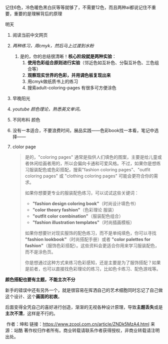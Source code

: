 记住6色，冷色暖色黑白灰等等就够了，不需要12色，而且两种ai都说记住不重要，重要的是理解背后的原理

明天

1. 阅读当前中文网页

2. *两种练习，用cmyk，然后马上过渡到水粉*
   1. 是的，你的总结很清晰！**核心阶段就是两种实验**：
      1. **使用色彩组合原则进行实验**（邻近色如互补色、分裂互补色、三色组合等）
      2. **观察现实世界的色彩，并用调色板复现出来**
      3. 用cmyk做纸质书上的练习
      4. 搜索adult-coloring-pages 有很多可方便涂色

3. 早晚阳光

4. *youtube 颜色理论，熟悉英文单词。*

5. 不同布料 颜色

6. 没有一本适合，不要浪费时间，展品实践——色彩book找一本看，笔记中选择——

7. clolor page

   > 是的，"coloring pages" 通常是指供人们填色的图案，主要是给儿童或者休闲绘画者用的，所以会偏向卡通和可爱风格。不过，如果你是想练习服装配色或色彩搭配，搜索"fashion coloring pages"、"outfit coloring pages" 或 "clothing coloring pages" 可能会更符合你的需求。
   >
   > 如果你想要更专业的服装配色练习，可以试试这些关键词：
   >
   > - **"fashion design coloring book"**（时尚设计填色书）
   > - **"color theory fashion"**（色彩理论 服装）
   > - **"outfit color combination"**（服装配色组合）
   > - **"fashion illustration templates"**（时尚插画模板）
   >
   > 如果你想要针对现实服饰的配色练习，而不是单纯填色，你可以寻找 **"fashion lookbook"**（时尚搭配手册）或者 **"color palettes for fashion"**（服饰色彩搭配）。这些资料会更适合你用来学习服装配色，而不是涂色页。
   >
   > 你是想通过这种方式来练习色彩感知，还是主要是为了服饰搭配？如果是前者，也可以直接找色彩理论的练习，比如色卡练习、配色游戏等。





**颜色搭配也要有主题，不能主次不分**

新手的错误中还有另外一个，就是很容易在挥洒自己的艺术细胞同时忘记了自己做这个设计、这个**画面的初衷**。

 

后面变得全凭自己的喜好进行创造，渐渐的无视各种设计原理，导致**主题丢失**或是**主次不清**，这样是不行的。

​                            作者：坤和
链接：https://www.zcool.com.cn/article/ZNDk5MzA4.html
来源：站酷
著作权归作者所有。商业转载请联系作者获得授权，非商业转载请注明出处。                          